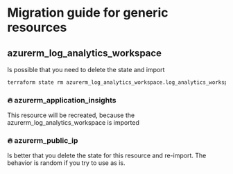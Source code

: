 # Migration guide for generic resources

## azurerm_log_analytics_workspace

Is possible that you need to delete the state and import

```sh
terraform state rm azurerm_log_analytics_workspace.log_analytics_workspace
```

### 🔥 azurerm_application_insights

This resource will be recreated, because the azurerm_log_analytics_workspace is imported

### 🔥 azurerm_public_ip

Is better that you delete the state for this resource and re-import. The behavior is random if you try to use as is.
